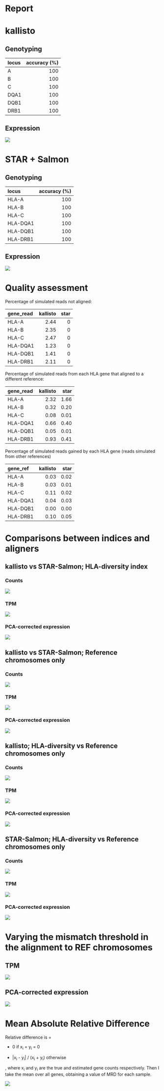 Report
================

kallisto
========

Genotyping
----------

| locus |  accuracy (%)|
|:------|-------------:|
| A     |           100|
| B     |           100|
| C     |           100|
| DQA1  |           100|
| DQB1  |           100|
| DRB1  |           100|

Expression
----------

![](./plots/kallisto_prop_mapped.png)

STAR + Salmon
=============

Genotyping
----------

| locus    |  accuracy (%)|
|:---------|-------------:|
| HLA-A    |           100|
| HLA-B    |           100|
| HLA-C    |           100|
| HLA-DQA1 |           100|
| HLA-DQB1 |           100|
| HLA-DRB1 |           100|

Expression
----------

![](./plots/star_prop_mapped.png)

Quality assessment
==================

Percentage of simulated reads not aligned:

| gene\_read |  kallisto|  star|
|:-----------|---------:|-----:|
| HLA-A      |      2.44|     0|
| HLA-B      |      2.35|     0|
| HLA-C      |      2.47|     0|
| HLA-DQA1   |      1.23|     0|
| HLA-DQB1   |      1.41|     0|
| HLA-DRB1   |      2.11|     0|

Percentage of simulated reads from each HLA gene that aligned to a different reference:

| gene\_read |  kallisto|  star|
|:-----------|---------:|-----:|
| HLA-A      |      2.32|  1.66|
| HLA-B      |      0.32|  0.20|
| HLA-C      |      0.08|  0.01|
| HLA-DQA1   |      0.66|  0.40|
| HLA-DQB1   |      0.05|  0.01|
| HLA-DRB1   |      0.93|  0.41|

Percentage of simulated reads gained by each HLA gene (reads simulated from other references)

| gene\_ref |  kallisto|  star|
|:----------|---------:|-----:|
| HLA-A     |      0.03|  0.02|
| HLA-B     |      0.03|  0.01|
| HLA-C     |      0.11|  0.02|
| HLA-DQA1  |      0.04|  0.03|
| HLA-DQB1  |      0.00|  0.00|
| HLA-DRB1  |      0.10|  0.05|

Comparisons between indices and aligners
========================================

kallisto vs STAR-Salmon; HLA-diversity index
--------------------------------------------

### Counts

![](./plots/kallisto_vs_star_counts.png)

### TPM

![](./plots/kallisto_vs_star_TPM.png)

### PCA-corrected expression

![](./plots/kallisto_vs_star_10pc.png)

kallisto vs STAR-Salmon; Reference chromosomes only
---------------------------------------------------

### Counts

![](./plots/kallisto_vs_star_CHR_counts.png)

### TPM

![](./plots/kallisto_vs_star_CHR_TPM.png)

### PCA-corrected expression

![](./plots/kallisto_vs_star_CHR_10pc.png)

kallisto; HLA-diversity vs Reference chromosomes only
-----------------------------------------------------

### Counts

![](./plots/kallisto_imgt_vs_chr_counts.png)

### TPM

![](./plots/kallisto_imgt_vs_chr_TPM.png)

### PCA-corrected expression

![](./plots/kallisto_imgt_vs_chr_10pc.png)

STAR-Salmon; HLA-diversity vs Reference chromosomes only
--------------------------------------------------------

### Counts

![](./plots/star_imgt_vs_chr_counts.png)

### TPM

![](./plots/star_imgt_vs_chr_TPM.png)

### PCA-corrected expression

![](./plots/star_imgt_vs_chr_10pc.png)

Varying the mismatch threshold in the alignment to REF chromosomes
==================================================================

TPM
---

![](./plots/star_mismatch_rates_TPM.png)

PCA-corrected expression
------------------------

![](./plots/star_mismatch_rates_PCA.png)

Mean Absolute Relative Difference
=================================

Relative difference is =

-   0 if x<sub>i</sub> = y<sub>i</sub> = 0

-   |x<sub>i</sub> - y<sub>i</sub>| / (x<sub>i</sub> + y<sub>i</sub>) otherwise

, where x<sub>i</sub> and y<sub>i</sub> are the true and estimated gene counts respectively. Then I take the mean over all genes, obtaining a value of MRD for each sample.

![](./plots/mrd.png)
